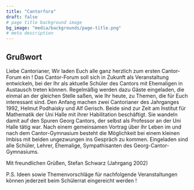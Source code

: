 ```yaml
---
title: "Cantorfora"
draft: false
# page title background image
bg_image: "media/backgrounds/page-title.png"
# meta description
---
```


## Grußwort

Liebe Cantorianer,
Wir laden Euch alle ganz herzlich zum ersten Cantor-Forum ein !
Das Cantor-Forum soll sich in Zukunft als Veranstaltung entwickeln, bei der Ihr als aktuelle Schüler des Cantors mit Ehemaligen in Austausch treten können. Regelmäßig werden dazu Gäste eingeladen, die einmal an der gleichen Stelle saßen, wie Ihr heute, zu Themen, die für Euch interessant sind.
Den Anfang machen zwei Cantorianer des Jahrganges 1992, Helmut Podhaisky und Alf Gerisch. Beide sind zur Zeit am Institut für Mathematik der Uni Halle mit ihrer Habilitation beschäftigt. Sie wandeln damit auf den Spuren Georg Cantors, der selbst als Professor an der Uni Halle tätig war.
Nach einem gemeinsamen Vortrag über ihr Leben im und nach dem Cantor-Gymnasium besteht die Möglichkeit bei einem kleinen Imbiss mit beiden ungezwungen ins Gespräch zu kommen.
Eingeladen sind alle Schüler, Lehrer, Ehemalige, Sympathisanten des Georg-Cantor-Gymnasiums.

Mit freundlichen Grüßen,
Stefan Schwarz (Jahrgang 2002)

P.S. Ideen sowie Themenvorschläge für nachfolgende Veranstaltungen können jederzeit beim Schülerrat eingereicht werden !
